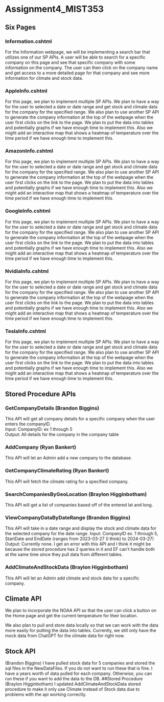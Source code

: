 # Assignment4_MIST353

## Six Pages

### Information.cshtml

For the Information webpage, we will be implementing a search bar that utilizes one of our SP APIs. A user will be able to search for a specific company on this page and see that specific company with some information on the company. The user can then click on the company name and get access to a more detailed page for that company and see more information for climate and stock data.

### AppleInfo.cshtml

For this page, we plan to implement multiple SP APIs. We plan to have a way for the user to selected a date or date range and get stock and climate data for the company for the specified range. We also plan to use another SP API to generate the company information at the top of the webpage when the user first clicks on the link to the page. We plan to put the data into tables and potentially graphs if we have enough time to implement this. Also we might add an interactive map that shows a heatmap of temperature over the time period if we have enough time to implement this.

### AmazonInfo.cshtml

For this page, we plan to implement multiple SP APIs. We plan to have a way for the user to selected a date or date range and get stock and climate data for the company for the specified range. We also plan to use another SP API to generate the company information at the top of the webpage when the user first clicks on the link to the page. We plan to put the data into tables and potentially graphs if we have enough time to implement this. Also we might add an interactive map that shows a heatmap of temperature over the time period if we have enough time to implement this.

### GoogleInfo.cshtml

For this page, we plan to implement multiple SP APIs. We plan to have a way for the user to selected a date or date range and get stock and climate data for the company for the specified range. We also plan to use another SP API to generate the company information at the top of the webpage when the user first clicks on the link to the page. We plan to put the data into tables and potentially graphs if we have enough time to implement this. Also we might add an interactive map that shows a heatmap of temperature over the time period if we have enough time to implement this.

### NvidiaInfo.cshtml

For this page, we plan to implement multiple SP APIs. We plan to have a way for the user to selected a date or date range and get stock and climate data for the company for the specified range. We also plan to use another SP API to generate the company information at the top of the webpage when the user first clicks on the link to the page. We plan to put the data into tables and potentially graphs if we have enough time to implement this. Also we might add an interactive map that shows a heatmap of temperature over the time period if we have enough time to implement this.

### TeslaInfo.cshtml

For this page, we plan to implement multiple SP APIs. We plan to have a way for the user to selected a date or date range and get stock and climate data for the company for the specified range. We also plan to use another SP API to generate the company information at the top of the webpage when the user first clicks on the link to the page. We plan to put the data into tables and potentially graphs if we have enough time to implement this. Also we might add an interactive map that shows a heatmap of temperature over the time period if we have enough time to implement this.


## Stored Procedure APIs

### GetCompanyDetails (Brandon Biggins)
This API will get all company details for a specific company when the user enters the companyID.  
Input: CompanyID: ex 1 through 5  
Output: All details for the company in the company table

### AddCompany (Ryan Bankert)

This API will let an Admin add a new company to the database.

### GetCompanyClimateRating (Ryan Bankert)

This API will fetch the climate rating for a specified company.

### SearchCompaniesByGeoLocation (Braylon Higginbotham)

This API will get a list of companies based off of the entered lat and long.

### ViewCompanyDataByDateRange (Brandon Biggins)
This API will take in a date range and display the stock and climate data for the selected company for the date range.
Input: CompanyID ex. 1 through 5, StartDate and EndDate (ranges from 2023-03-27 (I think) to 2024-03-27)
Output: Currently none. I get an error with this API and I think it might be because the stored procedure has 2 queries in it and EF can't handle both at the same time since they pull data from different tables.
### AddClimateAndStockData (Braylon Higginbotham)

This API will let an Admin add climate and stock data for a specific company.

## Climate API

We plan to incorporate the NOAA API so that the user can click a button on the Home page and get the current temperature for their location.

We also plan to pull and store data locally so that we can work with the data more easily for putting the data into tables. 
Currently, we still only have the mock data from ChatGPT for the climate data for right now.
## Stock API
(Brandon Biggins)
I have pulled stock data for 5 companies and stored the sql files in the NewDataFiles. If you do not want to run these that is fine. I have a years worth of data pulled for each company. Otherwise, you can run these if you want to add the data to the DB.
##Stored Procedure
(Braylon Higginbotham)
I updated AddClimateAndStockData stored procedure to make it only use Climate instead of Stock data due to problems with the api working correctly.
